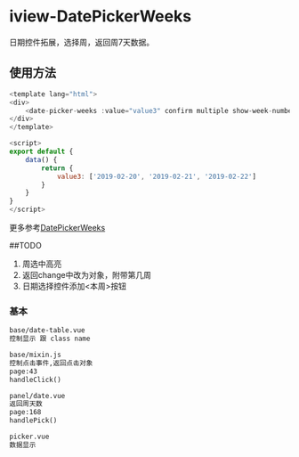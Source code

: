 # iview-DatePickerWeeks
日期控件拓展，选择周，返回周7天数据。
## 使用方法

```js
<template lang="html">
<div>
    <date-picker-weeks :value="value3" confirm multiple show-week-numbers placeholder="请选择第几周" type="date" style="width:550px;" @on-change="value3 = $event"></date-picker-weeks>
</div>
</template>

<script>
export default {
    data() {
        return {
            value3: ['2019-02-20', '2019-02-21', '2019-02-22']
        }
    }
}
</script>

```  
更多参考[DatePickerWeeks](https://www.iviewui.com/components/date-picker)

##TODO
1. 周选中高亮
2. 返回change中改为对象，附带第几周
3. 日期选择控件添加<本周>按钮
### 基本
```txt
base/date-table.vue
控制显示 跟 class name

base/mixin.js
控制点击事件,返回点击对象
page:43
handleClick()

panel/date.vue
返回周天数
page:168
handlePick()

picker.vue
数据显示

```  
